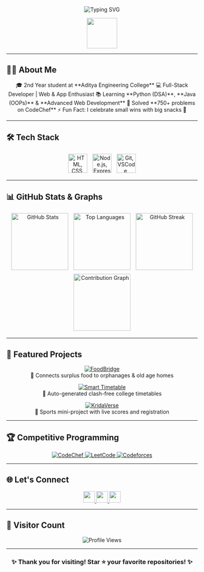 <!--
Professional & Creative GitHub Profile README for Durga Anantha Lakshmi
-->

<div align="center">
  <!-- Typing Animation -->
  <img src="https://readme-typing-svg.herokuapp.com?lines=Hello,+World!;I'm+Durga+Anantha+Lakshmi;Full-Stack+Developer+|+Problem+Solver;Let's+Code+and+Build+Awesome+Projects💡" alt="Typing SVG" />
  
  <!-- Fun Developer GIF -->
  <p>
    <img src="https://media.giphy.com/media/LmNwrBhejkK9EFP504/giphy.gif" width="80"/>
  </p>
</div>

---

## 🙋‍♀️ About Me

<div align="center">
🎓 2nd Year student at **Aditya Engineering College**  
💻 Full-Stack Developer | Web & App Enthusiast  
📚 Learning **Python (DSA)**, **Java (OOPs)** & **Advanced Web Development**  
🚀 Solved **750+ problems on CodeChef**  
⚡ Fun Fact: I celebrate small wins with big snacks 🍫
</div>

---

## 🛠️ Tech Stack

<div align="center">
  <!-- Frontend -->
  <img src="https://skillicons.dev/icons?i=html,css,js,react,tailwind" height="50" style="margin:5px" title="HTML, CSS, JS, React, Tailwind"/>
  <!-- Backend -->
  <img src="https://skillicons.dev/icons?i=nodejs,express,mysql,mongodb,python,java" height="50" style="margin:5px" title="Node.js, Express, MySQL, MongoDB, Python, Java"/>
  <!-- Tools & Editors -->
  <img src="https://skillicons.dev/icons?i=git,vscode,figma,linux,docker" height="50" style="margin:5px" title="Git, VSCode, Figma, Linux, Docker"/>
</div>

---

## 📊 GitHub Stats & Graphs

<div align="center">
  <img src="https://github-readme-stats.vercel.app/api?username=AnanthaLakshmi24&show_icons=true&theme=radical&count_private=true" height="150" style="margin:5px" title="GitHub Stats"/>
  <img src="https://github-readme-stats.vercel.app/api/top-langs/?username=AnanthaLakshmi24&layout=compact&theme=radical" height="150" style="margin:5px" title="Top Languages"/>
  <img src="https://github-readme-streak-stats.herokuapp.com/?user=AnanthaLakshmi24&theme=radical" height="150" style="margin:5px" title="GitHub Streak"/>
  <img src="https://github-readme-activity-graph.vercel.app/graph?username=AnanthaLakshmi24&theme=react-dark&area=true&hide_border=true" height="150" style="margin:5px" title="Contribution Graph"/>
</div>

---

## 🌟 Featured Projects

<div align="center">

[![FoodBridge](https://img.shields.io/badge/FoodBridge-Live-green?style=for-the-badge)](https://github.com/AnanthaLakshmi24/FoodBridge)  
🥗 Connects surplus food to orphanages & old age homes  

[![Smart Timetable](https://img.shields.io/badge/Smart_Timetable-Live-blue?style=for-the-badge)](https://github.com/AnanthaLakshmi24/Smart-Timetable)  
📅 Auto-generated clash-free college timetables  

[![KridaVerse](https://img.shields.io/badge/KridaVerse-Live-orange?style=for-the-badge)](https://github.com/AnanthaLakshmi24/KridaVerse)  
🏏 Sports mini-project with live scores and registration
</div>

---

## 🏆 Competitive Programming

<div align="center">
  <a href="https://www.codechef.com/users/durga_an">
    <img src="https://img.shields.io/badge/CodeChef-CC-orange?style=for-the-badge&logo=codechef&logoColor=white" alt="CodeChef"/>
  </a>
  <a href="https://leetcode.com/durga_an/">
    <img src="https://img.shields.io/badge/LeetCode-LC-yellow?style=for-the-badge&logo=leetcode&logoColor=black" alt="LeetCode"/>
  </a>
  <a href="https://codeforces.com/profile/durga_an">
    <img src="https://img.shields.io/badge/Codeforces-CF-blue?style=for-the-badge&logo=codeforces&logoColor=white" alt="Codeforces"/>
  </a>
</div>

---

## 🌐 Let's Connect

<div align="center">
  <a href="https://www.linkedin.com/in/durga-anantha-lakshmi-123456789/" target="_blank">
    <img src="https://img.shields.io/badge/LinkedIn-%230077B5.svg?style=for-the-badge&logo=linkedin&logoColor=white" height="30"/>
  </a>
  <a href="mailto:ananthalakshmi24@example.com">
    <img src="https://img.shields.io/badge/Gmail-D14836?style=for-the-badge&logo=gmail&logoColor=white" height="30"/>
  </a>
  <a href="https://github.com/AnanthaLakshmi24">
    <img src="https://img.shields.io/badge/GitHub-100000?style=for-the-badge&logo=github&logoColor=white" height="30"/>
  </a>
</div>

---

## 🧭 Visitor Count

<div align="center">
  <img src="https://komarev.com/ghpvc/?username=AnanthaLakshmi24&style=for-the-badge&color=brightgreen" alt="Profile Views"/>
</div>

---

<div align="center">
  <h3>✨ Thank you for visiting! Star ⭐ your favorite repositories! ✨</h3>
</div>
